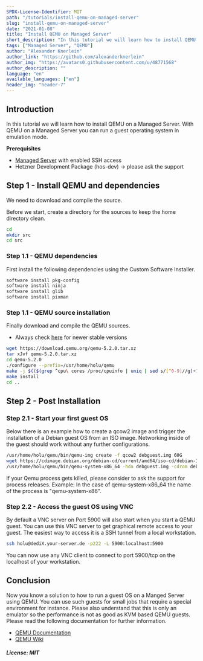 ```yaml
---
SPDX-License-Identifier: MIT
path: "/tutorials/install-qemu-on-managed-server"
slug: "install-qemu-on-managed-server"
date: "2021-01-08"
title: "Install QEMU on Managed Server"
short_description: "In this tutorial we will learn how to install QEMU on a Managed Server"
tags: ["Managed Server", "QEMU"]
author: "Alexander Knerlein"
author_link: "https://github.com/alexanderknerlein"
author_img: "https://avatars0.githubusercontent.com/u/48771568"
author_description: ""
language: "en"
available_languages: ["en"]
header_img: "header-7"
---
```


## Introduction

In this tutorial we will learn how to install QEMU on a Managed Server. With QEMU on a Managed Server you can run a guest operating system in emulation mode.

**Prerequisites**

- [Managed Server](https://www.hetzner.com/managed-server?country=ot) with enabled SSH access
- Hetzner Development Package (hos-dev) -> please ask the support

## Step 1 - Install QEMU and dependencies

We need to download and compile the source.

Before we start, create a directory for the sources to keep the home directory clean.

```bash
cd
mkdir src
cd src
```

### Step 1.1 - QEMU dependencies

First install the following dependencies using the Custom Software Installer.

```bash
software install pkg-config
software install ninja
software install glib
software install pixman
```

### Step 1.1 - QEMU source installation

Finally download and compile the QEMU sources.

- Always check [here](https://www.qemu.org/) for newer stable versions

```bash
wget https://download.qemu.org/qemu-5.2.0.tar.xz
tar xJvf qemu-5.2.0.tar.xz
cd qemu-5.2.0
./configure --prefix=/usr/home/holu/qemu
make -j $(($(grep ^cpu\ cores /proc/cpuinfo | uniq | sed s/[^0-9]//g)+1))
make install
cd ..
```

## Step 2 - Post Installation

### Step 2.1 - Start your first guest OS

Below there is an example how to create a qcow2 image and trigger the installation of a Debian guest OS from an ISO image. Networking inside of the guest should work without any further configurations.

```bash
/usr/home/holu/qemu/bin/qemu-img create -f qcow2 debguest.img 60G
wget https://cdimage.debian.org/debian-cd/current/amd64/iso-cd/debian-10.7.0-amd64-netinst.iso
/usr/home/holu/qemu/bin/qemu-system-x86_64 -hda debguest.img -cdrom debian-10.7.0-amd64-netinst.iso -m 8G

```

If your Qemu process gets killed, please consider to ask the support for process releases. Example: In the case of qemu-system-x86_64 the name of the process is "qemu-system-x86".

### Step 2.2 - Access the guest OS using VNC

By default a VNC server on Port 5900 will also start when you start a QEMU guest. You can use this VNC server to get graphical remote access to your guest. The easiest way to access it is a SSH tunnel from a local workstation.

```bash
ssh holu@dediX.your-server.de -p222 -L 5900:localhost:5900
```
You can now use any VNC client to connect to port 5900/tcp on the localhost of your workstation.

## Conclusion

Now you know a solution to how to run a guest OS on a Manged Server using QEMU. You can use such guests for small jobs that require a special environment for instance. Please also understand that this is only an emulator so the performance is not as good as KVM based QEMU guests. Please read the following documentation for further information.

- [QEMU Documentation](https://www.qemu.org/docs/master/)
- [QEMU Wiki](https://wiki.qemu.org/)

##### License: MIT

<!--

Contributor's Certificate of Origin

By making a contribution to this project, I certify that:

(a) The contribution was created in whole or in part by me and I have
    the right to submit it under the license indicated in the file; or

(b) The contribution is based upon previous work that, to the best of my
    knowledge, is covered under an appropriate license and I have the
    right under that license to submit that work with modifications,
    whether created in whole or in part by me, under the same license
    (unless I am permitted to submit under a different license), as
    indicated in the file; or

(c) The contribution was provided directly to me by some other person
    who certified (a), (b) or (c) and I have not modified it.

(d) I understand and agree that this project and the contribution are
    public and that a record of the contribution (including all personal
    information I submit with it, including my sign-off) is maintained
    indefinitely and may be redistributed consistent with this project
    or the license(s) involved.

Signed-off-by: [Alexander Knerlein alexanderknerlein@outlook.de]

-->
